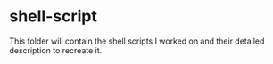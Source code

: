 # shell-script
This folder will contain the shell scripts I worked on and their detailed description to recreate it.
